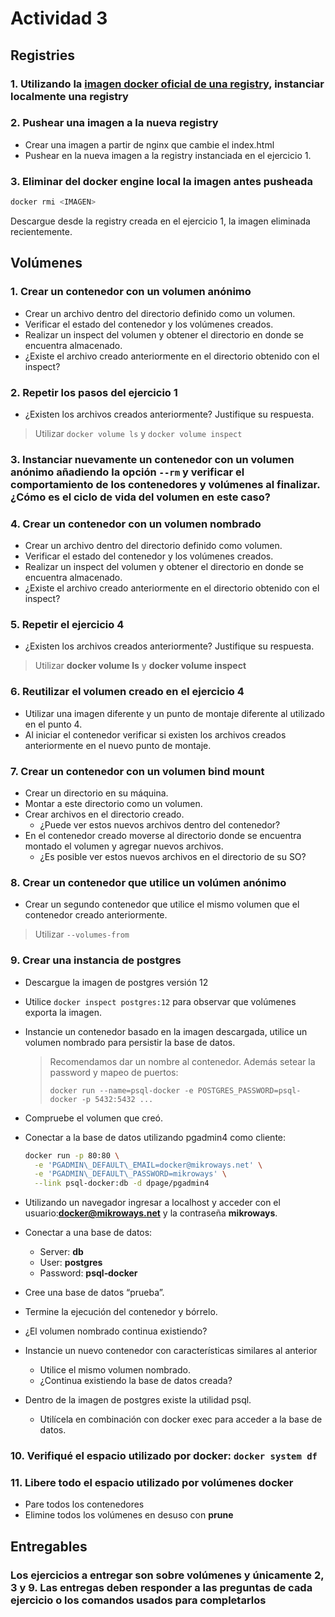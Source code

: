 # Actividad 3

## Registries

### **1.** Utilizando la [imagen docker oficial de una registry](https://hub.docker.com/_/registry), instanciar localmente una registry

### **2.** Pushear una imagen a la nueva registry

* Crear una imagen a partir de nginx que cambie el index.html
* Pushear en la nueva imagen a la registry instanciada en el ejercicio 1.

### **3.** Eliminar del docker engine local la imagen antes pusheada

```bash
docker rmi <IMAGEN>
```

Descargue desde la registry creada en el ejercicio 1, la imagen eliminada recientemente.

## Volúmenes

### **1.** Crear un contenedor con un **volumen anónimo**

* Crear un archivo dentro del directorio definido como un volumen.
* Verificar el estado del contenedor y los volúmenes creados.
* Realizar un inspect del volumen y obtener el directorio en donde se encuentra almacenado.
* ¿Existe el archivo creado anteriormente en el directorio obtenido con el inspect?

### **2.** Repetir los pasos del ejercicio 1

* ¿Existen los archivos creados anteriormente? Justifique su respuesta.

> Utilizar `docker volume ls` y `docker volume inspect`

### **3.** Instanciar nuevamente un contenedor con un volumen anónimo añadiendo la opción `--rm` y verificar el comportamiento de los contenedores y volúmenes al finalizar. ¿Cómo es el ciclo de vida del volumen en este caso?

### **4.** Crear un contenedor con un **volumen nombrado**

* Crear un archivo dentro del directorio definido como volumen.
* Verificar el estado del contenedor y los volúmenes creados.
* Realizar un inspect del volumen y obtener el directorio en donde se encuentra almacenado.
* ¿Existe el archivo creado anteriormente en el directorio obtenido con el inspect?

### **5.** Repetir el ejercicio 4

* ¿Existen los archivos creados anteriormente? Justifique su respuesta.

> Utilizar **docker volume ls** y **docker volume inspect**

### **6.** Reutilizar el volumen creado en el ejercicio 4

* Utilizar una imagen diferente y un punto de montaje diferente al utilizado en el punto 4.
* Al iniciar el contenedor verificar si existen los archivos creados anteriormente en el nuevo punto de montaje.

### **7.** Crear un contenedor con un **volumen bind mount**

* Crear un directorio en su máquina.
* Montar a este directorio como un volumen.
* Crear archivos en el directorio creado.
  * ¿Puede ver estos nuevos archivos dentro del contenedor?
* En el contenedor creado moverse al directorio donde se encuentra montado el volumen y agregar nuevos archivos.
  * ¿Es posible ver estos nuevos archivos en el directorio de su SO?

### **8.** Crear un contenedor que utilice un volúmen anónimo

* Crear un segundo contenedor que utilice el mismo volumen que el contenedor creado anteriormente.

> Utilizar `--volumes-from`

### **9.** Crear una instancia de postgres

* Descargue la imagen de postgres versión 12
* Utilice `docker inspect postgres:12` para observar que volúmenes exporta la imagen.
* Instancie un contenedor basado en la imagen descargada, utilice un volumen nombrado para persistir la base de datos.

  > Recomendamos dar un nombre al contenedor. Además setear la password y mapeo de puertos:
  >
  > `docker run --name=psql-docker -e POSTGRES_PASSWORD=psql-docker -p 5432:5432 ...`

* Compruebe el volumen que creó.
* Conectar a la base de datos utilizando pgadmin4 como cliente:

  ```bash
  docker run -p 80:80 \
    -e 'PGADMIN\_DEFAULT\_EMAIL=docker@mikroways.net' \
    -e 'PGADMIN\_DEFAULT\_PASSWORD=mikroways' \
    --link psql-docker:db -d dpage/pgadmin4
  ```

* Utilizando un navegador ingresar a localhost y acceder con el usuario:**docker@mikroways.net** y la contraseña **mikroways**.
* Conectar a una base de datos:
  * Server: **db**
  * User: **postgres**
  * Password: **psql‑docker**
* Cree una base de datos “prueba”.
* Termine la ejecución del contenedor y bórrelo.
* ¿El volumen nombrado continua existiendo?
* Instancie un nuevo contenedor con características similares al anterior
  * Utilice el mismo volumen nombrado.
  * ¿Continua existiendo la base de datos creada?
* Dentro de la imagen de postgres existe la utilidad psql.
  * Utilícela en combinación con docker exec para acceder a la base de datos.

### **10.** Verifiqué el espacio utilizado por docker: `docker system df`

### **11.** Libere todo el espacio utilizado por volúmenes docker

* Pare todos los contenedores
* Elimine todos los volúmenes en desuso con **prune**

## Entregables

### Los ejercicios a entregar son sobre volúmenes y únicamente 2, 3 y 9. Las entregas deben responder a las preguntas de cada ejercicio o los comandos usados para completarlos

